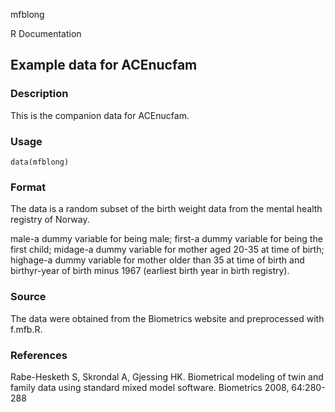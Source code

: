 mfblong

R Documentation

## Example data for ACEnucfam

### Description

This is the companion data for ACEnucfam.

### Usage

    data(mfblong)

### Format

The data is a random subset of the birth weight data from the mental health
registry of Norway.

male-a dummy variable for being male; first-a dummy variable for being the
first child; midage-a dummy variable for mother aged 20-35 at time of birth;
highage-a dummy variable for mother older than 35 at time of birth and
birthyr-year of birth minus 1967 (earliest birth year in birth registry).

### Source

The data were obtained from the Biometrics website and preprocessed with
f.mfb.R.

### References

Rabe-Hesketh S, Skrondal A, Gjessing HK. Biometrical modeling of twin and
family data using standard mixed model software. Biometrics 2008, 64:280-288

